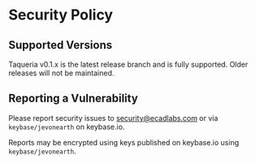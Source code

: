 # Security Policy

## Supported Versions

Taqueria v0.1.x is the latest release branch and is fully supported. Older releases will not be maintained.

## Reporting a Vulnerability

Please report security issues to security@ecadlabs.com or via `keybase/jevonearth` on keybase.io.

Reports may be encrypted using keys published on keybase.io using `keybase/jevonearth`.

